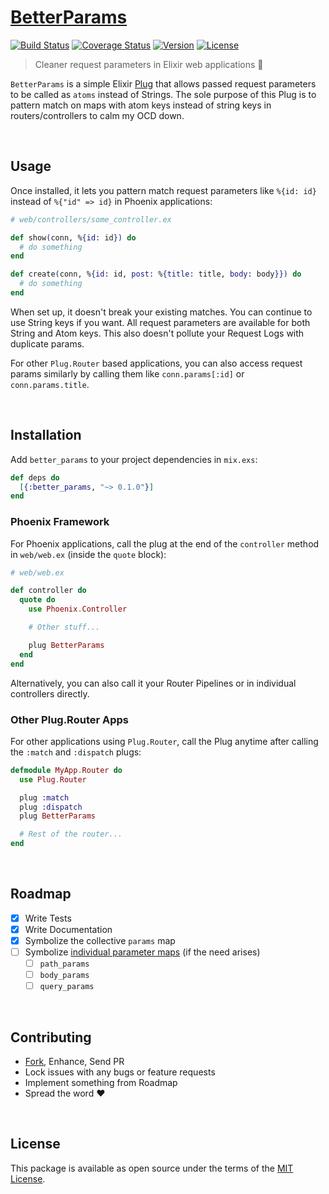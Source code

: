 [BetterParams][docs]
====================

[![Build Status][shield-travis]][travis-ci]
[![Coverage Status][shield-inch]][docs]
[![Version][shield-version]][hexpm]
[![License][shield-license]][hexpm]

> Cleaner request parameters in Elixir web applications 🙌

`BetterParams` is a simple Elixir [Plug][plug] that allows passed
request parameters to be called as `atoms` instead of Strings. The
sole purpose of this Plug is to pattern match on maps with atom keys
instead of string keys in routers/controllers to calm my OCD down.

<br>




## Usage

Once installed, it lets you pattern match request parameters like
`%{id: id}` instead of `%{"id" => id}` in Phoenix applications:

```elixir
# web/controllers/some_controller.ex

def show(conn, %{id: id}) do
  # do something
end

def create(conn, %{id: id, post: %{title: title, body: body}}) do
  # do something
end
```

When set up, it doesn't break your existing matches. You can continue to
use String keys if you want. All request parameters are available for
both String and Atom keys. This also doesn't pollute your Request Logs
with duplicate params.

For other `Plug.Router` based applications, you can also access request
params similarly by calling them like `conn.params[:id]` or
`conn.params.title`.

<br>




## Installation

Add `better_params` to your project dependencies in `mix.exs`:

```elixir
def deps do
  [{:better_params, "~> 0.1.0"}]
end
```


### Phoenix Framework

For Phoenix applications, call the plug at the end of the `controller`
method in `web/web.ex` (inside the `quote` block):

```elixir
# web/web.ex

def controller do
  quote do
    use Phoenix.Controller

    # Other stuff...

    plug BetterParams
  end
end
```

Alternatively, you can also call it your Router Pipelines or in
individual controllers directly.



### Other Plug.Router Apps

For other applications using `Plug.Router`, call the Plug anytime after
calling the `:match` and `:dispatch` plugs:

```elixir
defmodule MyApp.Router do
  use Plug.Router

  plug :match
  plug :dispatch
  plug BetterParams

  # Rest of the router...
end

```

<br>




## Roadmap

 - [x] Write Tests
 - [x] Write Documentation
 - [x] Symbolize the collective `params` map
 - [ ] Symbolize [individual parameter maps][plug-params] (if the need arises)
    - [ ] `path_params`
    - [ ] `body_params`
    - [ ] `query_params`

<br>




## Contributing

 - [Fork][github-fork], Enhance, Send PR
 - Lock issues with any bugs or feature requests
 - Implement something from Roadmap
 - Spread the word :heart:

<br>




## License

This package is available as open source under the terms of the [MIT License][license].

<br>




  [shield-version]:   https://img.shields.io/hexpm/v/better_params.svg
  [shield-license]:   https://img.shields.io/hexpm/l/better_params.svg
  [shield-downloads]: https://img.shields.io/hexpm/dt/better_params.svg
  [shield-travis]:    https://img.shields.io/travis/sheharyarn/better_params/master.svg
  [shield-inch]:      https://inch-ci.org/github/sheharyarn/better_params.svg?branch=master

  [travis-ci]:        https://travis-ci.org/sheharyarn/better_params
  [inch-ci]:          https://inch-ci.org/github/sheharyarn/better_params

  [license]:          https://opensource.org/licenses/MIT
  [hexpm]:            https://hex.pm/packages/better_params
  [plug]:             https://github.com/elixir-lang/plug
  [plug-params]:      https://hexdocs.pm/plug/Plug.Conn.html#module-fetchable-fields

  [docs]:             https://hexdocs.pm/better_params

  [github-fork]:      https://github.com/sheharyarn/better_params/fork


